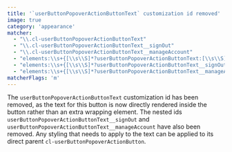 ```yaml
---
title: '`userButtonPopoverActionButtonText` customization id removed'
image: true
category: 'appearance'
matcher:
  - "\\.cl-userButtonPopoverActionButtonText"
  - "\\.cl-userButtonPopoverActionButtonText__signOut"
  - "\\.cl-userButtonPopoverActionButtonText__manageAccount"
  - "elements:\\s+{[\\s\\S]*?userButtonPopoverActionButtonText:[\\s\\S]*?}"
  - "elements:\\s+{[\\s\\S]*?userButtonPopoverActionButtonText__signOut:[\\s\\S]*?}"
  - "elements:\\s+{[\\s\\S]*?userButtonPopoverActionButtonText__manageAccount:[\\s\\S]*?}"
matcherFlags: 'm'
---
```


The `userButtonPopoverActionButtonText` customization id has been removed, as the text for this button is now directly rendered inside the button rather than an extra wrapping element. The nested ids `userButtonPopoverActionButtonText__signOut` and `userButtonPopoverActionButtonText__manageAccount` have also been removed. Any styling that needs to apply to the text can be applied to its direct parent `cl-userButtonPopoverActionButton`.
